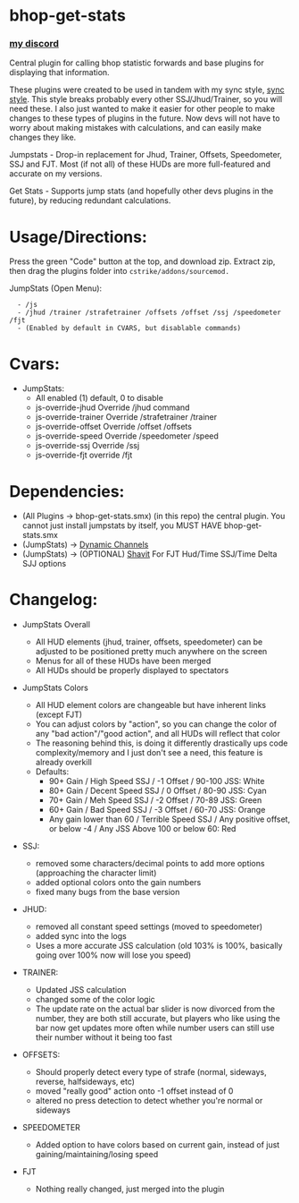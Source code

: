 # bhop-get-stats

### [my discord](https://discord.gg/j9nfnjcUVd)

Central plugin for calling bhop statistic forwards and base plugins for displaying that information.

These plugins were created to be used in tandem with my sync style, [sync style](https://github.com/Nimmy2222/shavit-syncstyle). This style breaks probably every other SSJ/Jhud/Trainer, so you will need these. I also just wanted to make it easier for other people to make changes to these types of plugins in the future. Now devs will not have to worry about making mistakes with calculations, and can easily make changes they like.

Jumpstats - Drop-in replacement for Jhud, Trainer, Offsets, Speedometer, SSJ and FJT. Most (if not all) of these HUDs are more full-featured and accurate on my versions.

Get Stats - Supports jump stats (and hopefully other devs plugins in the future), by reducing redundant calculations.

# Usage/Directions:

Press the green "Code" button at the top, and download zip. Extract zip, then drag the plugins folder into ```cstrike/addons/sourcemod.```

  JumpStats (Open Menu):
  ```
    - /js
    - /jhud /trainer /strafetrainer /offsets /offset /ssj /speedometer /fjt 
	- (Enabled by default in CVARS, but disablable commands)
  ```

# Cvars:
* JumpStats:
   * All enabled (1) default, 0 to disable
   * js-override-jhud Override /jhud command
   * js-override-trainer Override /strafetrainer /trainer
   * js-override-offset Override /offset /offsets
   * js-override-speed Override /speedometer /speed
   * js-override-ssj Override /ssj
   * js-override-fjt override /fjt

# Dependencies:
* (All Plugins -> bhop-get-stats.smx) (in this repo) the central plugin. You cannot just install jumpstats by itself, you MUST HAVE bhop-get-stats.smx
* (JumpStats) -> [Dynamic Channels](https://github.com/Vauff/DynamicChannels)
* (JumpStats) -> (OPTIONAL) [Shavit](https://github.com/shavitush/bhoptimer) For FJT Hud/Time SSJ/Time Delta SJJ options

# Changelog:
* JumpStats Overall
	* All HUD elements (jhud, trainer, offsets, speedometer) can be adjusted to be positioned pretty much anywhere on the screen
	* Menus for all of these HUDs have been merged
   	* All HUDs should be properly displayed to spectators
 
* JumpStats Colors
	* All HUD element colors are changeable but have inherent links (except FJT)
   	* You can adjust colors by "action", so you can change the color of any "bad action"/"good action", and all HUDs will reflect that color
   	* The reasoning behind this, is doing it differently drastically ups code complexity/memory and I just don't see a need, this feature is already overkill
   	* Defaults:
   		* 90+ Gain / High Speed SSJ / -1 Offset / 90-100 JSS: White
   	 	* 80+ Gain / Decent Speed SSJ / 0 Offset / 80-90 JSS: Cyan
   	  	* 70+ Gain / Meh Speed SSJ / -2 Offset / 70-89 JSS: Green
   	  	* 60+ Gain / Bad Speed SSJ / -3 Offset / 60-70 JSS: Orange
   	  	* Any gain lower than 60 / Terrible Speed SSJ / Any positive offset, or below -4 / Any JSS Above 100 or below 60: Red

* SSJ:
	* removed some characters/decimal points to add more options (approaching the character limit)
	* added optional colors onto the gain numbers
	* fixed many bugs from the base version

* JHUD:
	* removed all constant speed settings (moved to speedometer)
	* added sync into the logs
	* Uses a more accurate JSS calculation (old 103% is 100%, basically going over 100% now will lose you speed)

* TRAINER:
	* Updated JSS calculation
	* changed some of the color logic
	* The update rate on the actual bar slider is now divorced from the number, they are both still accurate, but players who like using the bar now get updates more often while number users can still use their number without it being too fast

* OFFSETS:
	* Should properly detect every type of strafe (normal, sideways, reverse, halfsideways, etc)
   	* moved "really good" action onto -1 offset instead of 0
   	* altered no press detection to detect whether you're normal or sideways

 * SPEEDOMETER
   	* Added option to have colors based on current gain, instead of just gaining/maintaining/losing speed

* FJT
	* Nothing really changed, just merged into the plugin
